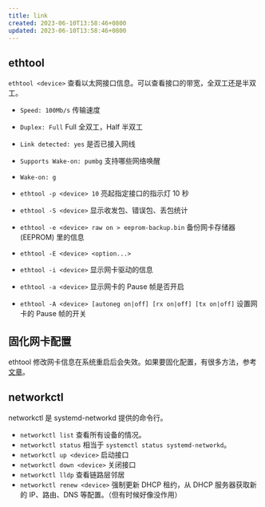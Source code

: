 ```yaml
---
title: link
created: 2023-06-10T13:58:46+0800
updated: 2023-06-10T13:58:46+0800
---
```



## ethtool

`ethtool <device>` 查看以太网接口信息。可以查看接口的带宽，全双工还是半双工。

- `Speed: 100Mb/s` 传输速度
- `Duplex: Full` Full 全双工，Half 半双工
- `Link detected: yes` 是否已接入网线
- `Supports Wake-on: pumbg` 支持哪些网络唤醒
- `Wake-on: g`

- `ethtool -p <device> 10` 亮起指定接口的指示灯 10 秒
- `ethtool -S <device>` 显示收发包、错误包、丢包统计
- `ethtool -e <device> raw on > eeprom-backup.bin` 备份网卡存储器 (EEPROM) 里的信息
- `ethtool -E <device> <option...>`
- `ethtool -i <device>` 显示网卡驱动的信息
- `ethtool -a <device>` 显示网卡的 Pause 帧是否开启
- `ethtool -A <device> [autoneg on|off] [rx on|off] [tx on|off]` 设置网卡的 Pause 帧的开关

## 固化网卡配置

ethtool 修改网卡信息在系统重启后会失效。如果要固化配置，有很多方法，参考[文章](https://wiki.archlinux.org/title/Wake-on-LAN#Make_it_persistent)。

## networkctl

networkctl 是 systemd-networkd 提供的命令行。

- `networkctl list` 查看所有设备的情况。
- `networkctl status` 相当于 `systemctl status systemd-networkd`。
- `networkctl up <device>` 启动接口
- `networkctl down <device>` 关闭接口
- `networkctl lldp` 查看链路层邻居
- `networkctl renew <device>` 强制更新 DHCP 租约，从 DHCP 服务器获取新的 IP、路由、DNS 等配置。（但有时候好像没作用）
